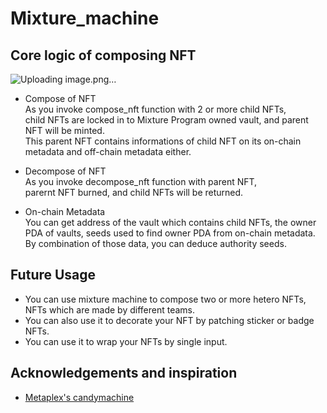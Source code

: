 # Mixture_machine
## Core logic of composing NFT
![Uploading image.png…]()


* Compose of NFT   
As you invoke compose_nft function with 2 or more child NFTs,   
child NFTs are locked in to Mixture Program owned vault, and parent NFT will be minted.   
This parent NFT contains informations of child NFT on its on-chain metadata and off-chain metadata either.   
   
* Decompose of NFT   
As you invoke decompose_nft function with parent NFT,   
parernt NFT burned, and child NFTs will be returned.   
   
* On-chain Metadata   
You can get address of the vault which contains child NFTs, the owner PDA of vaults, seeds used to find owner PDA from on-chain metadata.   
By combination of those data, you can deduce authority seeds.   
   
## Future Usage
* You can use mixture machine to compose two or more hetero NFTs, NFTs which are made by different teams.   
* You can also use it to decorate your NFT by patching sticker or badge NFTs.   
* You can use it to wrap your NFTs by single input.   
   
## Acknowledgements and inspiration
* [Metaplex's candymachine](https://docs.metaplex.com/)
